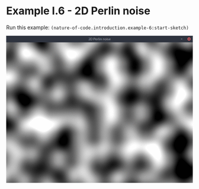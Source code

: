 # Example I.6 - 2D Perlin noise

Run this example: `(nature-of-code.introduction.example-6:start-sketch)`

![Example I.6 - 2D Perlin noise](screenshots/Example%20I.6%20-%202D%20Perlin%20noise.gif)
